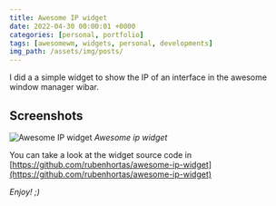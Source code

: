 ```yaml
---
title: Awesome IP widget
date: 2022-04-30 00:00:01 +0000
categories: [personal, portfolio]
tags: [awesomewm, widgets, personal, developments]
img_path: /assets/img/posts/
---
```


I did a a simple widget to show the IP of an interface in the awesome window manager wibar.  

## Screenshots
![Awesome IP widget](awesome-ip-widget-screenshot.jpeg)
_Awesome ip widget_

You can take a look at the widget source code in [https://github.com/rubenhortas/awesome-ip-widget](https://github.com/rubenhortas/awesome-ip-widget)

_Enjoy! ;)_
